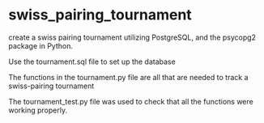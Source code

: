 # swiss_pairing_tournament
create a swiss pairing tournament utilizing PostgreSQL, and the psycopg2 package in Python.

Use the tournament.sql file to set up the database

The functions in the tournament.py file are all that are needed to track a swiss-pairing tournament

The tournament_test.py file was used to check that all the functions were working properly.
